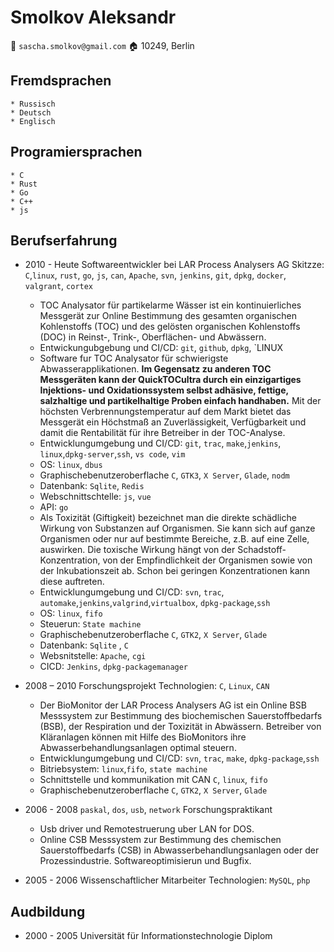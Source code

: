 # Smolkov Aleksandr
 
📧 `sascha.smolkov@gmail.com`
🏠  10249, Berlin

## Fremdsprachen
    * Russisch
    * Deutsch
    * Englisch

## Programiersprachen
    * C 
    * Rust 
    * Go
    * C++ 
    * js

## Berufserfahrung 

* 2010 - Heute 
    Softwareentwickler bei LAR Process Analysers AG 
    Skitzze: `C`,`linux`, `rust`, `go`, `js`, `can`, `Apache`, `svn`, `jenkins`, `git`, `dpkg`, `docker`, `valgrant`, `cortex`
    
    * TOC Analysator für partikelarme Wässer ist ein kontinuierliches Messgerät zur Online Bestimmung des gesamten organischen Kohlenstoffs (TOC) und des gelösten organischen Kohlenstoffs (DOC) in Reinst-, Trink-, Oberflächen- und Abwässern.

    - Entwickungubgebung und CI/CD: `git`, `github`, `dpkg`, `LINUX

    * Software fur TOC Analysator für schwierigste Abwasserapplikationen. **Im Gegensatz zu anderen TOC Messgeräten kann der QuickTOCultra durch ein einzigartiges Injektions- und Oxidationssystem selbst adhäsive, fettige, salzhaltige und partikelhaltige Proben einfach handhaben.**
    Mit der höchsten Verbrennungstemperatur auf dem Markt bietet das Messgerät ein Höchstmaß an Zuverlässigkeit, Verfügbarkeit und damit die Rentabilität für ihre Betreiber in der TOC-Analyse.
    - Entwicklungumgebung und CI/CD: `git`, `trac`, `make`,`jenkins`, `linux`,`dpkg-server`,`ssh`, `vs code`, `vim`
    - OS: `linux`, `dbus`
    - Graphischebenutzeroberflache `C`, `GTK3`, `X Server`, `Glade`, `nodm`
    - Datenbank: `Sqlite`, `Redis`
    - Webschnittschtelle: `js`, `vue`
    - API: `go`
  

    * Als Toxizität (Giftigkeit) bezeichnet man die direkte schädliche Wirkung von Substanzen auf Organismen. Sie kann sich auf ganze Organismen oder nur auf bestimmte Bereiche, z.B. auf eine Zelle, auswirken. Die toxische Wirkung hängt von der Schadstoff-Konzentration, von der Empfindlichkeit der Organismen sowie von der Inkubationszeit ab. Schon bei geringen Konzentrationen kann diese auftreten.
    - Entwicklungumgebung und CI/CD: `svn`, `trac`, `automake`,`jenkins`,`valgrind`,`virtualbox`, `dpkg-package`,`ssh`
    - OS: `linux`, `fifo` 
    - Steuerun: `State machine`
    - Graphischebenutzeroberflache `C`, `GTK2`, `X Server`, `Glade`
    - Datenbank: `Sqlite` , `C`
    - Websnitstelle: `Apache`, `cgi`
    - CICD: `Jenkins`, `dpkg-packagemanager`

* 2008 – 2010 
    Forschungsprojekt
    Technologien: `C`, `Linux`, `CAN`

    * Der BioMonitor der LAR Process Analysers AG ist ein Online BSB Messsystem zur Bestimmung des biochemischen Sauerstoffbedarfs (BSB), der Respiration und der Toxizität in Abwässern. Betreiber von Kläranlagen können mit Hilfe des BioMonitors ihre Abwasserbehandlungsanlagen optimal steuern. 
     - Entwicklungumgebung und CI/CD: `svn`, `trac`, `make`, `dpkg-package`,`ssh`
     - Bitriebsystem: `linux`,`fifo`, `state machine`
     - Schnittstelle und kommunikation mit CAN `C`, `linux`, `fifo`
     - Graphischebenutzeroberflache `C`, `GTK2`, `X Server`, `Glade`

* 2006 - 2008 
    `paskal`, `dos`, `usb`, `network`
    Forschungspraktikant 
    * Usb driver und Remotestruerung uber LAN for DOS.
    * Online CSB Messsystem zur Bestimmung des chemischen Sauerstoffbedarfs (CSB) in Abwasserbehandlungsanlagen oder der Prozessindustrie. Softwareoptimisierun und Bugfix. 


* 2005 - 2006 
    Wissenschaftlicher Mitarbeiter
    Technologien: `MySQL`, `php`


## Audbildung

* 2000 - 2005 
  Universität für Informationstechnologie
  Diplom 
  